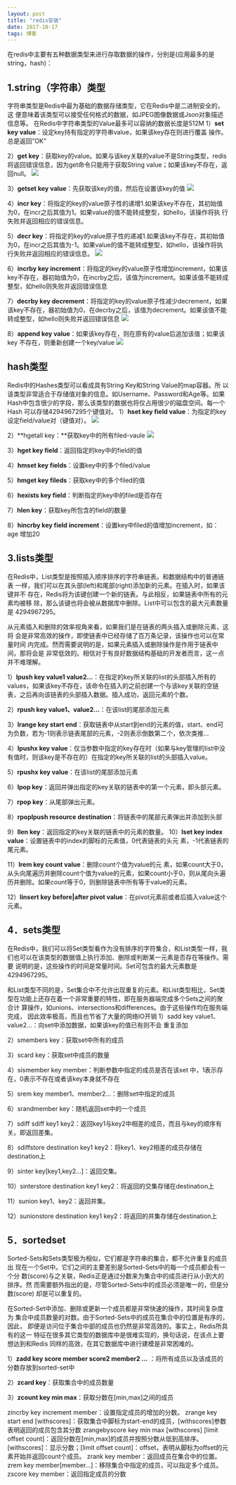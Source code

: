 ```yaml
---
layout: post
title: "redis安装"
date: 2017-10-17
tags: 博客
---
```

在redis中主要有五种数据类型来进行存取数据的操作，分别是(应用最多的是string，hash)：
## 1.string（字符串）类型
字符串类型是Redis中最为基础的数据存储类型，它在Redis中是二进制安全的，这  便意味着该类型可以接受任何格式的数据，如JPEG图像数据或Json对象描述信息等。  在Redis中字符串类型的Value最多可以容纳的数据长度是512M
1）**set key value**：设定key持有指定的字符串value，如果该key存在则进行覆盖  操作。总是返回”OK”

2）**get key**：获取key的value。如果与该key关联的value不是String类型，redis 将返回错误信息，因为get命令只能用于获取String value；如果该key不存在，返  回null。
![](https://bszwp.github.io/images/posts/redis/string1.png) 

3）**getset key value**：先获取该key的值，然后在设置该key的值
![](https://bszwp.github.io/images/posts/redis/string2.png) 

4）**incr key**：将指定的key的value原子性的递增1.如果该key不存在，其初始值  为0，在incr之后其值为1。如果value的值不能转成整型，如hello，该操作将执  行失败并返回相应的错误信息。

5）**decr key**：将指定的key的value原子性的递减1.如果该key不存在，其初始值  为0，在incr之后其值为-1。如果value的值不能转成整型，如hello，该操作将执  行失败并返回相应的错误信息。
![](https://bszwp.github.io/images/posts/redis/string3.png) 

6）**incrby key increment**：将指定的key的value原子性增加increment，如果该 key不存在，器初始值为0，在incrby之后，该值为increment。如果该值不能转成  整型，如hello则失败并返回错误信息

7）**decrby key decrement**：将指定的key的value原子性减少decrement，如果  该key不存在，器初始值为0，在decrby之后，该值为decrement。如果该值不能  转成整型，如hello则失败并返回错误信息
![](https://bszwp.github.io/images/posts/redis/string4.png) 

8）**append key value**：如果该key存在，则在原有的value后追加该值；如果该 key 不存在，则重新创建一个key/value
![](https://bszwp.github.io/images/posts/redis/string5.png) 

## hash类型
Redis中的Hashes类型可以看成具有String Key和String Value的map容器。所  以该类型非常适合于存储值对象的信息。如Username、Password和Age等。如果 Hash中包含很少的字段，那么该类型的数据也将仅占用很少的磁盘空间。每一个Hash 可以存储4294967295个键值对。
 1）**hset key field value**：为指定的key设定field/value对（键值对）。
![](https://bszwp.github.io/images/posts/redis/hash.png) 

 2）**hgetall key：**获取key中的所有filed-vaule
![](https://bszwp.github.io/images/posts/redis/hash1.png) 

3）**hget key field**：返回指定的key中的field的值

4）**hmset key fields**：设置key中的多个filed/value

5）**hmget key fileds**：获取key中的多个filed的值

6）**hexists key field**：判断指定的key中的filed是否存在

7）**hlen key**：获取key所包含的field的数量

8）**hincrby key field increment**：设置key中filed的值增加increment，如：age 增加20


## 3.lists类型

在Redis中，List类型是按照插入顺序排序的字符串链表。和数据结构中的普通链表  一样，我们可以在其头部(left)和尾部(right)添加新的元素。在插入时，如果该键并不  存在，Redis将为该键创建一个新的链表。与此相反，如果链表中所有的元素均被移  除，那么该键也将会被从数据库中删除。List中可以包含的最大元素数量是 4294967295。

  从元素插入和删除的效率视角来看，如果我们是在链表的两头插入或删除元素，这将  会是非常高效的操作，即使链表中已经存储了百万条记录，该操作也可以在常量时间  内完成。然而需要说明的是，如果元素插入或删除操作是作用于链表中间，那将会是  非常低效的。相信对于有良好数据结构基础的开发者而言，这一点并不难理解。

1）**lpush key value1 value2...**：在指定的key所关联的list的头部插入所有的 values，如果该key不存在，该命令在插入的之前创建一个与该key关联的空链  表，之后再向该链表的头部插入数据。插入成功，返回元素的个数。

2）**rpush key value1、value2…**：在该list的尾部添加元素

3）**lrange key start end**：获取链表中从start到end的元素的值，start、end可  为负数，若为-1则表示链表尾部的元素，-2则表示倒数第二个，依次类推…


4）**lpushx key value**：仅当参数中指定的key存在时（如果与key管理的list中没  有值时，则该key是不存在的）在指定的key所关联的list的头部插入value。

5）**rpushx key value**：在该list的尾部添加元素

6）**lpop key**：返回并弹出指定的key关联的链表中的第一个元素，即头部元素。

7）**rpop key**：从尾部弹出元素。

8）**rpoplpush resource destination**：将链表中的尾部元素弹出并添加到头部

9）**llen key**：返回指定的key关联的链表中的元素的数量。
10）**lset key index value**：设置链表中的index的脚标的元素值，0代表链表的头元  素，-1代表链表的尾元素。

11）**lrem key count value**：删除count个值为value的元
素，如果count大于0，从头向尾遍历并删除count个值为value的元素，如果count小于0，则从尾向头遍历并删除。如果count等于0，则删除链表中所有等于value的元素。

12）**linsert key before|after pivot value**：在pivot元素前或者后插入value这个  元素。

## 4．sets类型

在Redis中，我们可以将Set类型看作为没有排序的字符集合，和List类型一样，我  们也可以在该类型的数据值上执行添加、删除或判断某一元素是否存在等操作。需要  说明的是，这些操作的时间是常量时间。Set可包含的最大元素数是4294967295。

和List类型不同的是，Set集合中不允许出现重复的元素。和List类型相比，Set类  型在功能上还存在着一个非常重要的特性，即在服务器端完成多个Sets之间的聚合计  算操作，如unions、intersections和differences。由于这些操作均在服务端完成，  因此效率极高，而且也节省了大量的网络IO开销
1）sadd key value1、value2…：向set中添加数据，如果该key的值已有则不会  重复添加

2）smembers key：获取set中所有的成员

3）scard key：获取set中成员的数量

4）sismember key member：判断参数中指定的成员是否在该set
中，1表示存  在，0表示不存在或者该key本身就不存在

5）srem key member1、member2…：删除set中指定的成员

6）srandmember key：随机返回set中的一个成员

7）sdiff sdiff key1 key2：返回key1与key2中相差的成员，而且与key的顺序有  关。即返回差集。

8）sdiffstore destination key1 key2：将key1、key2相差的成员存储在 destination上

9）sinter key[key1,key2…]：返回交集。

10）sinterstore destination key1 key2：将返回的交集存储在destination上

11）sunion key1、key2：返回并集。

12）sunionstore destination key1 key2：将返回的并集存储在destination上

## 5．sortedset
Sorted-Sets和Sets类型极为相似，它们都是字符串的集合，都不允许重复的成员出  现在一个Set中。它们之间的主要差别是Sorted-Sets中的每一个成员都会有一个分  数(score)与之关联，Redis正是通过分数来为集合中的成员进行从小到大的排序。然  而需要额外指出的是，尽管Sorted-Sets中的成员必须是唯一的，但是分数(score) 却是可以重复的。

在Sorted-Set中添加、删除或更新一个成员都是非常快速的操作，其时间复杂度为  集合中成员数量的对数。由于Sorted-Sets中的成员在集合中的位置是有序的，因此，  即便是访问位于集合中部的成员也仍然是非常高效的。事实上，Redis所具有的这一  特征在很多其它类型的数据库中是很难实现的，换句话说，在该点上要想达到和Redis 同样的高效，在其它数据库中进行建模是非常困难的。

1）**zadd key score member score2 member2 …** ：将所有成员以及该成员的  分数存放到sorted-set中

2）**zcard key**：获取集合中的成员数量

3）**zcount key min max**：获取分数在[min,max]之间的成员

zincrby key increment member：设置指定成员的增加的分数。
zrange key start end [withscores]：获取集合中脚标为start-end的成员，[withscores]参数表明返回的成员包含其分数
zrangebyscore key min max [withscores] [limit offset count]：返回分数在[min,max]的成员并按照分数从低到高排序。[withscores]：显示分数；[limit offset count]：offset，表明从脚标为offset的元素开始并返回count个成员。
zrank key member：返回成员在集合中的位置。
zrem key member[member…]：移除集合中指定的成员，可以指定多个成员。
zscore key member：返回指定成员的分数




